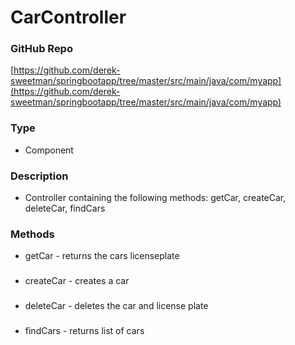 # CarController  
### GitHub Repo  
[https://github.com/derek-sweetman/springbootapp/tree/master/src/main/java/com/myapp](https://github.com/derek-sweetman/springbootapp/tree/master/src/main/java/com/myapp)  
### Type  
- Component  
### Description  
- Controller containing the following methods: getCar, createCar, deleteCar, findCars  
### Methods  
- getCar - returns the cars licenseplate  
###   
- createCar - creates a car  
###   
- deleteCar - deletes the car and license plate  
###   
- findCars - returns list of cars  
